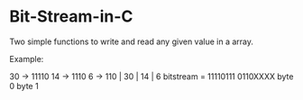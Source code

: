 # Bit-Stream-in-C

Two simple functions to write and read any given value in a array.

Example:

30 -> 11110
14 -> 1110
6  -> 110
           | 30 | 14 | 6
bitstream = 11110111 0110XXXX
             byte 0   byte 1
